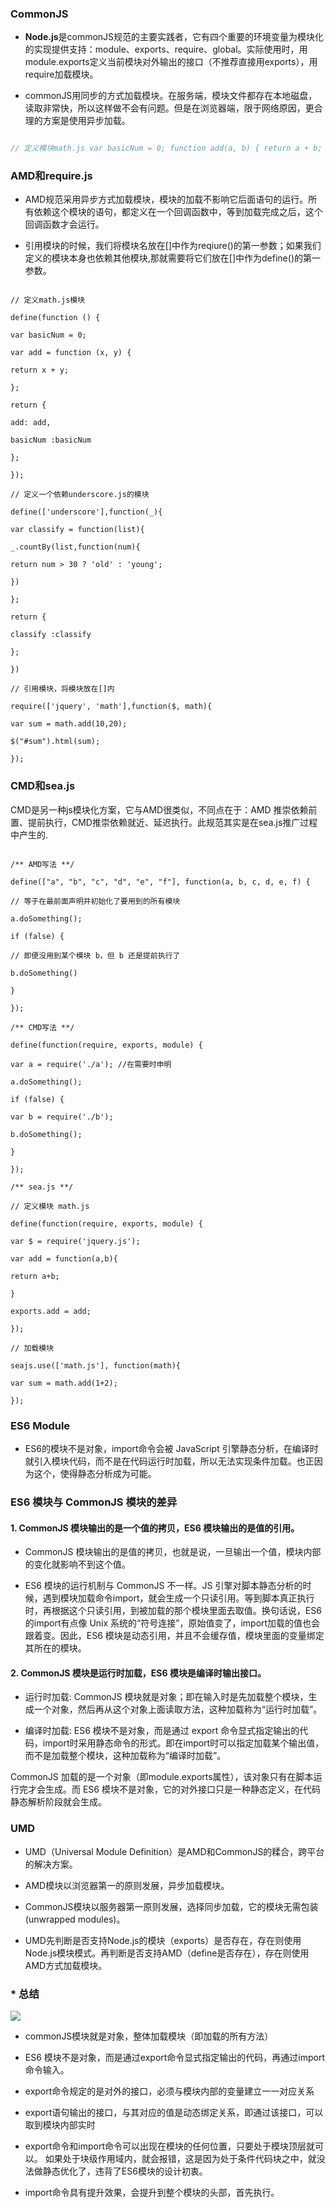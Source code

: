 ### CommonJS

* **Node.js**是commonJS规范的主要实践者，它有四个重要的环境变量为模块化的实现提供支持：module、exports、require、global。实际使用时，用module.exports定义当前模块对外输出的接口（不推荐直接用exports），用require加载模块。

* commonJS用同步的方式加载模块。在服务端，模块文件都存在本地磁盘，读取非常快，所以这样做不会有问题。但是在浏览器端，限于网络原因，更合理的方案是使用异步加载。

```js

// 定义模块math.js var basicNum = 0; function add(a, b) { return a + b; } module.exports = { //在这里写上需要向外暴露的函数、变量 add: add, basicNum: basicNum } // 引用自定义的模块时，参数包含路径，可省略.js var math = require('./math'); math.add(2, 5); // 引用核心模块时，不需要带路径 var http = require('http'); http.createService(...).listen(3000);

```

### AMD和require.js

* AMD规范采用异步方式加载模块，模块的加载不影响它后面语句的运行。所有依赖这个模块的语句，都定义在一个回调函数中，等到加载完成之后，这个回调函数才会运行。

* 引用模块的时候，我们将模块名放在[]中作为reqiure()的第一参数；如果我们定义的模块本身也依赖其他模块,那就需要将它们放在[]中作为define()的第一参数。

```

// 定义math.js模块

define(function () {

var basicNum = 0;

var add = function (x, y) {

return x + y;

};

return {

add: add,

basicNum :basicNum

};

});

// 定义一个依赖underscore.js的模块

define(['underscore'],function(_){

var classify = function(list){

_.countBy(list,function(num){

return num > 30 ? 'old' : 'young';

})

};

return {

classify :classify

};

})

// 引用模块，将模块放在[]内

require(['jquery', 'math'],function($, math){

var sum = math.add(10,20);

$("#sum").html(sum);

});

```

### CMD和sea.js

CMD是另一种js模块化方案，它与AMD很类似，不同点在于：AMD 推崇依赖前置、提前执行，CMD推崇依赖就近、延迟执行。此规范其实是在sea.js推广过程中产生的.

```

/** AMD写法 **/

define(["a", "b", "c", "d", "e", "f"], function(a, b, c, d, e, f) {

// 等于在最前面声明并初始化了要用到的所有模块

a.doSomething();

if (false) {

// 即便没用到某个模块 b，但 b 还是提前执行了

b.doSomething()

}

});

/** CMD写法 **/

define(function(require, exports, module) {

var a = require('./a'); //在需要时申明

a.doSomething();

if (false) {

var b = require('./b');

b.doSomething();

}

});

/** sea.js **/

// 定义模块 math.js

define(function(require, exports, module) {

var $ = require('jquery.js');

var add = function(a,b){

return a+b;

}

exports.add = add;

});

// 加载模块

seajs.use(['math.js'], function(math){

var sum = math.add(1+2);

});

```

### ES6 Module

* ES6的模块不是对象，import命令会被 JavaScript 引擎静态分析，在编译时就引入模块代码，而不是在代码运行时加载，所以无法实现条件加载。也正因为这个，使得静态分析成为可能。

### ES6 模块与 CommonJS 模块的差异

#### 1. CommonJS 模块输出的是一个值的拷贝，ES6 模块输出的是值的引用。

* CommonJS 模块输出的是值的拷贝，也就是说，一旦输出一个值，模块内部的变化就影响不到这个值。

* ES6 模块的运行机制与 CommonJS 不一样。JS 引擎对脚本静态分析的时候，遇到模块加载命令import，就会生成一个只读引用。等到脚本真正执行时，再根据这个只读引用，到被加载的那个模块里面去取值。换句话说，ES6 的import有点像 Unix 系统的“符号连接”，原始值变了，import加载的值也会跟着变。因此，ES6 模块是动态引用，并且不会缓存值，模块里面的变量绑定其所在的模块。

#### 2. CommonJS 模块是运行时加载，ES6 模块是编译时输出接口。

* 运行时加载: CommonJS 模块就是对象；即在输入时是先加载整个模块，生成一个对象，然后再从这个对象上面读取方法，这种加载称为“运行时加载”。

* 编译时加载: ES6 模块不是对象，而是通过 export 命令显式指定输出的代码，import时采用静态命令的形式。即在import时可以指定加载某个输出值，而不是加载整个模块，这种加载称为“编译时加载”。

CommonJS 加载的是一个对象（即module.exports属性），该对象只有在脚本运行完才会生成。而 ES6 模块不是对象，它的对外接口只是一种静态定义，在代码静态解析阶段就会生成。

### UMD

* UMD（Universal Module Definition）是AMD和CommonJS的糅合，跨平台的解决方案。

* AMD模块以浏览器第一的原则发展，异步加载模块。

* CommonJS模块以服务器第一原则发展，选择同步加载，它的模块无需包装(unwrapped modules)。

* UMD先判断是否支持Node.js的模块（exports）是否存在，存在则使用Node.js模块模式。再判断是否支持AMD（define是否存在），存在则使用AMD方式加载模块。

### * 总结

![](https://cdn.jsdelivr.net/gh/t122760862/blogimg@main/202210171522560.png)

* commonJS模块就是对象，整体加载模块（即加载的所有方法）

* ES6 模块不是对象，而是通过export命令显式指定输出的代码，再通过import命令输入。

* export命令规定的是对外的接口，必须与模块内部的变量建立一一对应关系

* export语句输出的接口，与其对应的值是动态绑定关系，即通过该接口，可以取到模块内部实时

* export命令和import命令可以出现在模块的任何位置，只要处于模块顶层就可以。 如果处于块级作用域内，就会报错，这是因为处于条件代码块之中，就没法做静态优化了，违背了ES6模块的设计初衷。

* import命令具有提升效果，会提升到整个模块的头部，首先执行。